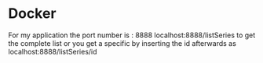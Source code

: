 # Docker

For my application the port number is : 8888
localhost:8888/listSeries to get the complete list or you get a specific by inserting the id afterwards as  localhost:8888/listSeries/id
